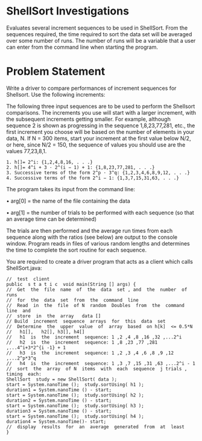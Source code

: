 # ShellSort Investigations
Evaluates several increment sequences to be used in ShellSort. From the sequences required, the time required to sort the data set will be averaged over some number of runs. The number of runs will be a variable that a user can enter from the command line when starting the program.

# Problem Statement
Write a driver to compare performances of increment sequences for Shellsort. Use the following increments:

The following three input sequences are to be used to perform the Shellsort comparisons. The increments you use will start with a larger increment, with the subsequent increments getting smaller. For example, although sequence 2 is shown as progressing in the sequence 1,8,23,77,281, etc., the first increment you choose will be based on the number of elements in your data, N. If N = 300 items, start your increment at the first value below N/2, or here, since N/2 = 150, the sequence of values you should use are the values 77,23,8,1.

	1. h[]= 2^i: {1,2,4,8,16, . . .}
	2. h[]= 4^i + 3 · 2^(i − 1) + 1: {1,8,23,77,281, . . .}
	3. Successive terms of the form 2^p · 3^q: {1,2,3,4,6,8,9,12, . . .}
	4. Successive terms of the form 2^i − 1: {1,3,7,15,31,63, . . .}

The program takes its input from the command line:

• arg[0] = the name of the file containing the data

• arg[1] = the number of trials to be performed with each sequence (so that an average time can be determined)

The trials are then performed and the average run times from each sequence along with the ratios (see below) are output to the console window. Program reads in files of various random lengths and determines the time to complete the sort
routine for each sequence.

You  are  required  to  create  a  driver  program  that  acts  as  a  client  which  calls  ShellSort.java:

	//  test  client
	public  s t a t i c  void main(String [] args) {
	//  Get  the  file  name  of  the  data  set , and  the  number  of  runs
	//  for  the  data  set  from  the  command  line
	//  Read  in  the  file  of N  random  Doubles  from  the  command  line  and
	//  store  in  the  array   data []
	// Build  increment  sequence  arrays  for  this  data  set
	//  Determine  the  upper  value  of  array  based  on h[k]  <= 0.5*N
	//   h1[],   h2[], h3[], h4[]
	//   h1  is  the  increment  sequence: 1 ,2 ,4 ,8 ,16 ,32 ,...2^i
	//   h2  is  the  increment  sequence: 1 ,8 ,23 ,77 ,281 ,...4^i+3*2^{i -1} + 1
	//   h3  is  the  increment  sequence: 1 ,2 ,3 ,4 ,6 ,8 ,9 ,12 ,...2^p*3^q
	//   h4  is  the  increment  sequence: 1 ,3 ,7 ,15 ,31 ,63 ,...2^i - 1
	//  sort  the  array  of N  items  with  each  sequence  j trials ,  timing  each:
	ShellSort  study = new ShellSort( data );
	start = System.nanoTime ();  study.sortUsing( h1 );
	duration1 = System.nanoTime () - start;
	start = System.nanoTime ();  study.sortUsing( h2 );
	duration2 = System.nanoTime () - start;
	start = System.nanoTime ();  study.sortUsing( h3 );
	duration3 = System.nanoTime () - start;
	start = System.nanoTime ();  study.sortUsing( h4 );
	duration4 = System.nanoTime()- start;
	//  display  results  for  an  average  generated  from  at  least
	}
